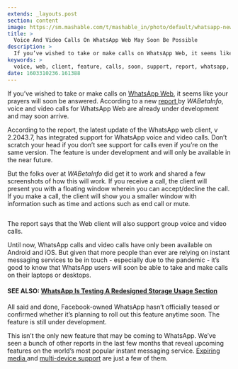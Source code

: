 ```yaml
--- 
extends: _layouts.post 
section: content 
image: https://sm.mashable.com/t/mashable_in/photo/default/whatsapp-new-photo_fjgp.1200.jpg 
title: > 
  Voice And Video Calls On WhatsApp Web May Soon Be Possible 
description: > 
  If you’ve wished to take or make calls on WhatsApp Web, it seems like your prayers will soon be answered.According to a new report by WABetaInfo, voice and video calls for WhatsApp Web are already under development and may soon arrive.According to the report, the latest update of the WhatsApp web client, v 2.2043.7, has integrated support for WhatsApp voice and video calls.The report says that the Web client will also support group voice and video calls.Until now, WhatsApp calls and video calls have only been available on Android and iOS. 
keywords: > 
  voice, web, client, feature, calls, soon, support, report, whatsapp, video, possible 
date: 1603310236.161388 
--- 
```

<div><p>If you&#8217;ve wished to take or make calls on <a href="/WHATSAPP">WhatsApp Web</a>, it seems like your prayers will soon be answered. According to a new <a href="https://wabetainfo.com/wp-content/uploads/2020/10/WA_WEB_DECLINE_ACCEPT_CALL.png" rel="noopener" target="_blank">report </a>by <i>WABetaInfo</i>, voice and video calls for WhatsApp Web are already under development and may soon arrive.</p>

<p>According to the report, the latest update of the WhatsApp web client, v 2.2043.7, has integrated support for WhatsApp voice and video calls. Don&#8217;t scratch your head if you don&#8217;t see support for calls even if you&#8217;re on the same version. The feature is under development and will only be available in the near future.</p>

 
<p>But the folks over at <i>WABetaInfo </i>did get it to work and shared a few screenshots of how this will work. If you receive a call, the client will present you with a floating window wherein you can accept/decline the call. If you make a call, the client will show you a smaller window with information such as time and actions such as end call or mute.</p>

<img alt="" class="image photo" src="https://sm.mashable.com/mashable_in/photo/default/wa-web-decline-accept-call_bf8h.png">

<p>The report says that the Web client will also support group voice and video calls.</p>

<p>Until now, WhatsApp calls and video calls have only been available on Android and iOS. But given that more people than ever are relying on instant messaging services to be in touch - especially due to the pandemic - it&#8217;s good to know that WhatsApp users will soon be able to take and make calls on their laptops or desktops.</p>

<h4>SEE ALSO: <a href="/tech/17347/whatsapp-is-testing-a-redesigned-storage-usage-section" rel="noopener" target="_blank">WhatsApp Is Testing A Redesigned Storage Usage Section</a></h4>
<p>All said and done, Facebook-owned WhatsApp hasn&#8217;t officially teased or confirmed whether it&#8217;s planning to roll out this feature anytime soon. The feature is still under development.</p>

<p>This isn&#8217;t the only new feature that may be coming to WhatsApp. We&#8217;ve seen a bunch of other reports in the last few months that reveal upcoming features on the world&#8217;s most popular instant messaging service. <a href="/tech/17177/new-expiring-media-feature-spotted-on-latest-whatsapp-beta-for-android">Expiring media </a>and <a href="/tech/13603/whatsapps-new-multi-device-feature-spotted-in-latest-android-beta-version">multi-device support</a> are just a few of them.</p>
  
  </div>